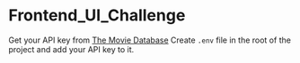 # Frontend_UI_Challenge



Get your API key from [The Movie Database](https://www.themoviedb.org/settings/api)
Create `.env` file in the root of the project and add your API key to it.
